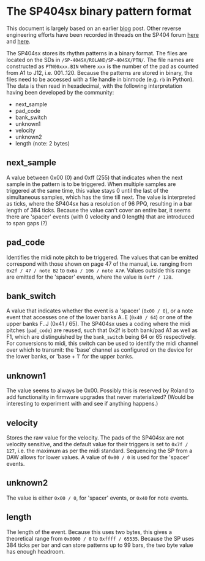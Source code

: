 The SP404sx binary pattern format
=================================

This document is largely based on an earlier 
[blog](http://byteflip.club/sp-edit/roland-sp404sx-ptn-format) post. Other
reverse engineering efforts have been recorded in threads on the SP404 
forum
[here](http://sp-forums.com/viewtopic.php?p=60635&sid=820f29eed0f7275dbeaf776173911736#p60635)
and
[here](http://sp-forums.com/viewtopic.php?p=60693&sid=820f29eed0f7275dbeaf776173911736#p60693).

The SP404sx stores its rhythm patterns in a binary format. The files
are located on the SDs in `/SP-404SX/ROLAND/SP-404SX/PTN/`. The file names
are constructed as `PTN00xxx.BIN` where `xxx` is the number of the pad as
counted from A1 to J12, i.e. 001..120. Because the patterns are stored in
binary, the files need to be accessed with a file handle in binmode (e.g. 
`rb` in Python). The data is then read in hexadecimal, with the following
interpretation having been developed by the community:

- next_sample
- pad_code
- bank_switch
- unknown1
- velocity
- unknown2
- length (note: 2 bytes)

## next_sample

A value between 0x00 (0) and 0xff (255) that indicates when the next 
sample in the pattern is to be triggered. When multiple samples are 
triggered at the same time, this value stays 0 until the last of the 
simultaneous samples, which has the time till next. The value is 
interpreted as ticks, where the SP404sx has a resolution of 96 PPQ, 
resulting in a bar length of 384 ticks. Because the value can't cover
an entire bar, it seems there are 'spacer' events (with 0 velocity and
0 length) that are introduced to span gaps (?)

## pad_code

Identifies the midi note pitch to be triggered. The values that can
be emitted correspond with those shown on page 47 of the manual, i.e.
ranging from `0x2f / 47 / note B2` to `0x6a / 106 / note A7#`. Values 
outside this range are emitted for the 'spacer' events, where the value 
is `0xff / 128`.

## bank_switch

A value that indicates whether the event is a 'spacer' (`0x00 / 0`), 
or a note event that accesses one of the lower banks A..E 
(`0x40 / 64`) or one of the upper banks F..J (0x41 / 65). The 
SP404sx uses a coding where the midi pitches (`pad_code`) are reused,
such that 0x2f is both bank/pad A1 as well as F1, which are 
distinguished by the `bank_switch` being 64 or 65 respectively. For
conversions to midi, this switch can be used to identify the midi
channel over which to transmit: the 'base' channel as configured
on the device for the lower banks, or 'base + 1' for the upper
banks.

## unknown1

The value seems to always be 0x00. Possibly this is reserved by
Roland to add functionality in firmware upgrades that never 
materialized? (Would be interesting to experiment with and see if
anything happens.)

## velocity

Stores the raw value for the velocity. The pads of the SP404sx
are not velocity sensitive, and the default value for their triggers
is set to `0x7f / 127`, i.e. the maximum as per the midi standard.
Sequencing the SP from a DAW allows for lower values. A value of
`0x00 / 0` is used for the 'spacer' events.

## unknown2

The value is either `0x00 / 0`, for 'spacer' events, or `0x40` for
note events.

## length

The length of the event. Because this uses two bytes, this gives
a theoretical range from `0x0000 / 0` to `0xffff / 65535`. Because
the SP uses 384 ticks per bar and can store patterns up to 99 bars,
the two byte value has enough headroom.